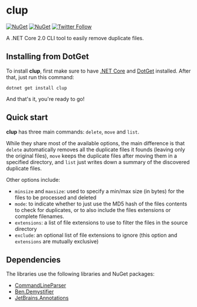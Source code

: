 # clup

[![NuGet](https://img.shields.io/nuget/v/clup.svg)](https://www.nuget.org/packages/clup/) [![NuGet](https://img.shields.io/nuget/dt/clup.svg)](https://www.nuget.org/stats/packages/clup?groupby=Version) [![Twitter Follow](https://img.shields.io/twitter/follow/Sergio0694.svg?style=flat&label=Follow)](https://twitter.com/SergioPedri)

A .NET Core 2.0 CLI tool to easily remove duplicate files.

## Installing from DotGet

To install **clup**, first make sure to have [.NET Core](https://www.microsoft.com/net/download/core) and [DotGet](https://github.com/tonerdo/dotget) installed. After that, just run this command:

```
dotnet get install clup
```

And that's it, you're ready to go!

## Quick start

**clup** has three main commands: `delete`, `move` and `list`. 

While they share most of the available options, the main difference is that `delete` automatically removes all the duplicate files it founds (leaving only the original files), `move` keeps the duplicate files after moving them in a specified directory, and `list` just writes down a summary of the discovered duplicate files.

Other options include:
* `minsize` and `maxsize`: used to specify a min/max size (in bytes) for the files to be processed and deleted
* `mode`: to indicate whether to just use the MD5 hash of the files contents to check for duplicates, or to also include the files extensions or complete filenames.
* `extensions`: a list of file extensions to use to filter the files in the source directory
* `exclude`: an optional list of file extensions to ignore (this option and `extensions` are mutually exclusive)

## Dependencies

The libraries use the following libraries and NuGet packages:

* [CommandLineParser](https://www.nuget.org/packages/commandlineparser/)
* [Ben.Demystifier](https://www.nuget.org/packages/Ben.Demystifier/)
* [JetBrains.Annotations](https://www.nuget.org/packages/JetBrains.Annotations/)

